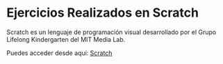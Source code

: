 # Ejercicios Realizados en Scratch

Scratch es un lenguaje de programación visual desarrollado por el Grupo Lifelong Kindergarten del MIT Media Lab.

Puedes acceder desde aquí: [Scratch](https://scratch.mit.edu/)
